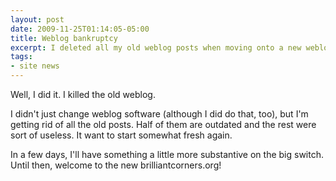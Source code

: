 ```yaml
---
layout: post
date: 2009-11-25T01:14:05-05:00
title: Weblog bankruptcy
excerpt: I deleted all my old weblog posts when moving onto a new weblog system.
tags:
- site news
---
```

Well, I did it. I killed the old weblog.

I didn't just change weblog software (although I did do that, too), but I'm getting rid of all the old posts. Half of them are outdated and the rest were sort of useless. It want to start somewhat fresh again.

In a few days, I'll have something a little more substantive on the big switch. Until then, welcome to the new brilliantcorners.org!
